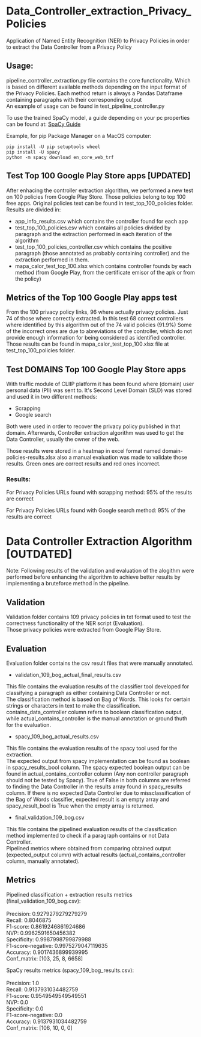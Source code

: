 # Data_Controller_extraction_Privacy_Policies
Application of Named Entity Recognition (NER) to Privacy Policies in order to extract the Data Controller from a Privacy Policy

## Usage:
pipeline_controller_extraction.py file contains the core functionality. Which is based on different available methods depending on the input format of the Privacy Policies. Each method return is always a Pandas Dataframe containing paragraphs with their corresponding output<br>
An example of usage can be found in test_pipeline_controller.py

To use the trained SpaCy model, a guide depending on your pc properties can be found at: [SpaCy Guide](https://spacy.io/usage)

Example, for pip Package Manager on a MacOS computer:

`pip install -U pip setuptools wheel`<br>
`pip install -U spacy`<br>
`python -m spacy download en_core_web_trf`<br>


## Test Top 100 Google Play Store apps [UPDATED]
After enhacing the controller extraction algorithm, we performed a new test on 100 policies from Google Play Store. Those policies belong to top 100 free apps.
Original policies text can be found in test_top_100_policies folder.
Results are divided in:
- app_info_results.csv which contains the controller found for each app
- test_top_100_policies.csv which contains all policies divided by paragraph and the extraction performed in each iteration of the algorithm
- test_top_100_policies_controller.csv which contains the positive paragraph (those annotated as probably containing controller) and the extraction performed in them.
- mapa_calor_test_top_100.xlsx which contains controller founds by each method (from Google Play, from the certificate emisor of the apk or from the policy)

## Metrics of the Top 100 Google Play apps test
From the 100 privacy policy links, 96 where actually privacy policies. Just 74 of those where correctly extracted.
In this test 68 correct controllers where identified by this algorithm out of the 74 valid policies (91.9%)
Some of the incorrect ones are due to abreviations of the controller, which do not provide enough information for being considered as identified controller.
Those results can be found in mapa_calor_test_top_100.xlsx file at test_top_100_policies folder.

## Test DOMAINS Top 100 Google Play Store apps
With traffic module of CLIIP platform it has been found where (domain) user personal data (PII) was sent to. It's Second Level Domain (SLD) was stored and used it in two different methods:

* Scrapping
* Google search

Both were used in order to recover the privacy policy published in that domain.
Afterwards, Controller extraction algorithm was used to get the Data Controller, usually the owner of the web.

Those results were stored in a heatmap in excel format named domain-policies-results.xlsx also a manual evaluation was made to validate those results. Green ones are correct results and red ones incorrect.

### Results:
For Privacy Policies URLs found with scrapping method:
95% of the results are correct

For Privacy Policies URLs found with Google search method:
95% of the results are correct

# Data Controller Extraction Algorithm [OUTDATED]

Note: Following results of the validation and evaluation of the alogithm were performed before enhancing the algorithm to achieve better results by implementing a bruteforce method in the pipeline.

## Validation
Validation folder contains 109 privacy policies in txt format used to test the correctness functionality of the NER script (Evaluation). <br>
Those privacy policies were extracted from Google Play Store.

## Evaluation
Evaluation folder contains the csv result files that were manually annotated.<br>

- validation_109_bog_actual_final_results.csv<br>

This file contains the evaluation results of the classifier tool developed for classifying a paragraph as either containing Data Controller or not.<br>
The classification method is based on Bag of Words. This looks for certain strings or characters in text to make the classification.<br>
contains_data_controller column refers to boolean classification output, while actual_contains_controller is the manual annotation or ground thuth for the evaluation.

- spacy_109_bog_actual_results.csv<br>

This file contains the evaluation results of the spacy tool used for the extraction.<br>
The expected output from spacy implementation can be found as boolean in spacy_results_bool column. The spacy expected boolean output can be found in actual_contains_controller column (Any non controller paragraph should not be tested by Spacy). True of False in both columns are referred to finding the Data Controller in the results array found in spacy_results column.
If there is no expected Data Controller due to missclassification of the Bag of Words classifier, expected result is an empty array and spacy_result_bool is True when the empty array is returned.

- final_validation_109_bog.csv<br>

This file contains the pipelined evaluation results of the classification method implemented to check if a paragraph contains or not Data Controller.<br>
Pipelined metrics where obtained from comparing obtained output (expected_output column) with actual results (actual_contains_controller column, manually annotated).<br>

## Metrics
Pipelined classification + extraction results metrics (final_validation_109_bog.csv):<br>
<br>
Precision: 0.9279279279279279<br>
Recall: 0.8046875<br>
F1-score: 0.8619246861924686<br>
NVP: 0.9962591650456382<br>
Specificity: 0.9987998799879988<br>
F1-score-negative: 0.9975279047119635<br>
Accuracy: 0.9017436899939995<br>
Conf_matrix: [103, 25, 8, 6658]

SpaCy results metrics (spacy_109_bog_results.csv):<br>
<br>
Precision: 1.0<br>
Recall: 0.9137931034482759<br>
F1-score: 0.9549549549549551<br>
NVP: 0.0<br>
Specificity: 0.0<br>
F1-score-negative: 0.0<br>
Accuracy: 0.9137931034482759<br>
Conf_matrix: [106, 10, 0, 0]
